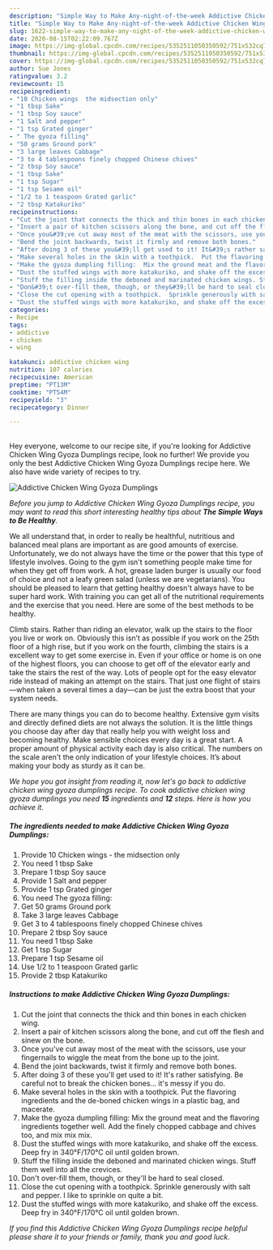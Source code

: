 ```yaml
---
description: "Simple Way to Make Any-night-of-the-week Addictive Chicken Wing Gyoza Dumplings"
title: "Simple Way to Make Any-night-of-the-week Addictive Chicken Wing Gyoza Dumplings"
slug: 1622-simple-way-to-make-any-night-of-the-week-addictive-chicken-wing-gyoza-dumplings
date: 2020-08-15T02:22:09.767Z
image: https://img-global.cpcdn.com/recipes/5352511050350592/751x532cq70/addictive-chicken-wing-gyoza-dumplings-recipe-main-photo.jpg
thumbnail: https://img-global.cpcdn.com/recipes/5352511050350592/751x532cq70/addictive-chicken-wing-gyoza-dumplings-recipe-main-photo.jpg
cover: https://img-global.cpcdn.com/recipes/5352511050350592/751x532cq70/addictive-chicken-wing-gyoza-dumplings-recipe-main-photo.jpg
author: Sue Jones
ratingvalue: 3.2
reviewcount: 15
recipeingredient:
- "10 Chicken wings  the midsection only"
- "1 tbsp Sake"
- "1 tbsp Soy sauce"
- "1 Salt and pepper"
- "1 tsp Grated ginger"
- " The gyoza filling"
- "50 grams Ground pork"
- "3 large leaves Cabbage"
- "3 to 4 tablespoons finely chopped Chinese chives"
- "2 tbsp Soy sauce"
- "1 tbsp Sake"
- "1 tsp Sugar"
- "1 tsp Sesame oil"
- "1/2 to 1 teaspoon Grated garlic"
- "2 tbsp Katakuriko"
recipeinstructions:
- "Cut the joint that connects the thick and thin bones in each chicken wing."
- "Insert a pair of kitchen scissors along the bone, and cut off the flesh and sinew on the bone."
- "Once you&#39;ve cut away most of the meat with the scissors, use your fingernails to wiggle the meat from the bone up to the joint."
- "Bend the joint backwards, twist it firmly and remove both bones."
- "After doing 3 of these you&#39;ll get used to it! It&#39;s rather satisfying. Be careful not to break the chicken bones... it&#39;s messy if you do."
- "Make several holes in the skin with a toothpick.  Put the flavoring ingredients and the de-boned chicken wings in a plastic bag, and macerate."
- "Make the gyoza dumpling filling:  Mix the ground meat and the flavoring ingredients together well. Add the finely chopped cabbage and chives too, and mix mix mix."
- "Dust the stuffed wings with more katakuriko, and shake off the excess.  Deep fry in 340°F/170°C oil until golden brown."
- "Stuff the filling inside the deboned and marinated chicken wings. Stuff them well into all the crevices."
- "Don&#39;t over-fill them, though, or they&#39;ll be hard to seal closed."
- "Close the cut opening with a toothpick.  Sprinkle generously with salt and pepper. I like to sprinkle on quite a bit."
- "Dust the stuffed wings with more katakuriko, and shake off the excess.  Deep fry in 340°F/170°C oil until golden brown."
categories:
- Recipe
tags:
- addictive
- chicken
- wing

katakunci: addictive chicken wing 
nutrition: 107 calories
recipecuisine: American
preptime: "PT13M"
cooktime: "PT54M"
recipeyield: "3"
recipecategory: Dinner

---
```

<br>
Hey everyone, welcome to our recipe site, if you're looking for Addictive Chicken Wing Gyoza Dumplings recipe, look no further! We provide you only the best Addictive Chicken Wing Gyoza Dumplings recipe here. We also have wide variety of recipes to try.
<br>


![Addictive Chicken Wing Gyoza Dumplings](https://img-global.cpcdn.com/recipes/5352511050350592/751x532cq70/addictive-chicken-wing-gyoza-dumplings-recipe-main-photo.jpg)

<i>Before you jump to Addictive Chicken Wing Gyoza Dumplings recipe, you may want to read this short interesting healthy tips about <strong>The Simple Ways to Be Healthy</strong>.</i>

We all understand that, in order to really be healthful, nutritious and balanced meal plans are important as are good amounts of exercise. Unfortunately, we do not always have the time or the power that this type of lifestyle involves. Going to the gym isn't something people make time for when they get off from work. A hot, grease laden burger is usually our food of choice and not a leafy green salad (unless we are vegetarians). You should be pleased to learn that getting healthy doesn't always have to be super hard work. With training you can get all of the nutritional requirements and the exercise that you need. Here are some of the best methods to be healthy.

Climb stairs. Rather than riding an elevator, walk up the stairs to the floor you live or work on. Obviously this isn’t as possible if you work on the 25th floor of a high rise, but if you work on the fourth, climbing the stairs is a excellent way to get some exercise in. Even if your office or home is on one of the highest floors, you can choose to get off of the elevator early and take the stairs the rest of the way. Lots of people opt for the easy elevator ride instead of making an attempt on the stairs. That just one flight of stairs—when taken a several times a day—can be just the extra boost that your system needs. 

There are many things you can do to become healthy. Extensive gym visits and directly defined diets are not always the solution. It is the little things you choose day after day that really help you with weight loss and becoming healthy. Make sensible choices every day is a great start. A proper amount of physical activity each day is also critical. The numbers on the scale aren't the only indication of your lifestyle choices. It’s about making your body as sturdy as it can be. 


<i>We hope you got insight from reading it, now let's go back to addictive chicken wing gyoza dumplings recipe. To cook addictive chicken wing gyoza dumplings you need <strong>15</strong> ingredients and <strong>12</strong> steps. Here is how you achieve it.
</i>

##### The ingredients needed to make Addictive Chicken Wing Gyoza Dumplings:

1. Provide 10 Chicken wings - the midsection only
1. You need 1 tbsp Sake
1. Prepare 1 tbsp Soy sauce
1. Provide 1 Salt and pepper
1. Provide 1 tsp Grated ginger
1. You need  The gyoza filling:
1. Get 50 grams Ground pork
1. Take 3 large leaves Cabbage
1. Get 3 to 4 tablespoons finely chopped Chinese chives
1. Prepare 2 tbsp Soy sauce
1. You need 1 tbsp Sake
1. Get 1 tsp Sugar
1. Prepare 1 tsp Sesame oil
1. Use 1/2 to 1 teaspoon Grated garlic
1. Provide 2 tbsp Katakuriko


##### Instructions to make Addictive Chicken Wing Gyoza Dumplings:

1. Cut the joint that connects the thick and thin bones in each chicken wing.
1. Insert a pair of kitchen scissors along the bone, and cut off the flesh and sinew on the bone.
1. Once you&#39;ve cut away most of the meat with the scissors, use your fingernails to wiggle the meat from the bone up to the joint.
1. Bend the joint backwards, twist it firmly and remove both bones.
1. After doing 3 of these you&#39;ll get used to it! It&#39;s rather satisfying. Be careful not to break the chicken bones... it&#39;s messy if you do.
1. Make several holes in the skin with a toothpick.  Put the flavoring ingredients and the de-boned chicken wings in a plastic bag, and macerate.
1. Make the gyoza dumpling filling:  Mix the ground meat and the flavoring ingredients together well. Add the finely chopped cabbage and chives too, and mix mix mix.
1. Dust the stuffed wings with more katakuriko, and shake off the excess.  Deep fry in 340°F/170°C oil until golden brown.
1. Stuff the filling inside the deboned and marinated chicken wings. Stuff them well into all the crevices.
1. Don&#39;t over-fill them, though, or they&#39;ll be hard to seal closed.
1. Close the cut opening with a toothpick.  Sprinkle generously with salt and pepper. I like to sprinkle on quite a bit.
1. Dust the stuffed wings with more katakuriko, and shake off the excess.  Deep fry in 340°F/170°C oil until golden brown.


<i>If you find this Addictive Chicken Wing Gyoza Dumplings recipe helpful please share it to your friends or family, thank you and good luck.</i>
